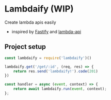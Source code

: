 # Lambdaify (WIP)

Create lambda apis easily

- inspired by [Fastify](https://github.com/fastify/fastify) and [lambda-api](https://github.com/jeremydaly/lambda-api)

## Project setup

```js
const lambdaify = require('lambdaify')()

lambdaify.get('/get/:id', (req, res) => {
    return res.send('lambdaify!').code(201)
})

const handler = async (event, context) => {
    return await lambdaify.run(event, context);
};
```
